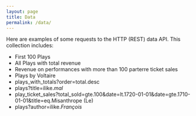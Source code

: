 ```yaml
---
layout: page
title: Data
permalink: /data/
---
```


Here are examples of some requests to the HTTP (REST) data API. This collection includes: 

- First 100 Plays
- All Plays with total revenue
- Revenue on performances with more than 100 parterre ticket sales
- Plays by Voltaire
- plays_with_totals?order=total.desc
- plays?title=ilike.*mal*
- play_ticket_sales?total_sold=gte.100&date=lt.1720-01-01&date=gte.1710-01-01&title=eq.Misanthrope (Le)
- plays?author=ilike.*François*

<div class="postman-run-button"
data-postman-action="collection/import"
data-postman-var-1="75eb47f4dd961830b5b9"></div>
<script type="text/javascript">
  (function (p,o,s,t,m,a,n) {
    !p[s] && (p[s] = function () { (p[t] || (p[t] = [])).push(arguments); });
    !o.getElementById(s+t) && o.getElementsByTagName("head")[0].appendChild((
      (n = o.createElement("script")),
      (n.id = s+t), (n.async = 1), (n.src = m), n
    ));
  }(window, document, "_pm", "PostmanRunObject", "https://run.pstmn.io/button.js"));
</script>